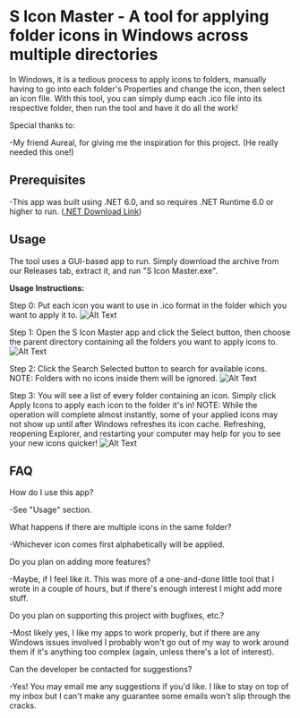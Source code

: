 # S Icon Master - A tool for applying folder icons in Windows across multiple directories
In Windows, it is a tedious process to apply icons to folders, manually having to go into each folder's Properties and change the icon, then select an icon file. With this tool, you can simply dump each .ico file into its respective folder, then run the tool and have it do all the work!


Special thanks to:
<p>-My friend Aureal, for giving me the inspiration for this project. (He really needed this one!)

## Prerequisites
-This app was built using .NET 6.0, and so requires .NET Runtime 6.0 or higher to run. ([.NET Download Link](https://dotnet.microsoft.com/en-us/download))

## Usage
The tool uses a GUI-based app to run. Simply download the archive from our Releases tab, extract it, and run "S Icon Master.exe".

<b>Usage Instructions:</b>

Step 0: Put each icon you want to use in .ico format in the folder which you want to apply it to.
![Alt Text](https://i.imgur.com/ls58rg0.gif)

Step 1: Open the S Icon Master app and click the Select button, then choose the parent directory containing all the folders you want to apply icons to.
![Alt Text](https://i.imgur.com/nBA1Nnl.gif)

Step 2: Click the Search Selected button to search for available icons. NOTE: Folders with no icons inside them will be ignored.
![Alt Text](https://i.imgur.com/zHoXCyy.gif)

Step 3: You will see a list of every folder containing an icon. Simply click Apply Icons to apply each icon to the folder it's in! NOTE: While the operation will complete almost instantly, some of your applied icons may not show up until after Windows refreshes its icon cache. Refreshing, reopening Explorer, and restarting your computer may help for you to see your new icons quicker!
![Alt Text](https://i.imgur.com/FXAdBEb.gif)

## FAQ
How do I use this app?

-See "Usage" section.


What happens if there are multiple icons in the same folder?

-Whichever icon comes first alphabetically will be applied.


Do you plan on adding more features?

-Maybe, if I feel like it. This was more of a one-and-done little tool that I wrote in a couple of hours, but if there's enough interest I might add more stuff.


Do you plan on supporting this project with bugfixes, etc.?

-Most likely yes, I like my apps to work properly, but if there are any Windows issues involved I probably won't go out of my way to work around them if it's anything too complex (again, unless there's a lot of interest).


Can the developer be contacted for suggestions?

-Yes! You may email me any suggestions if you'd like. I like to stay on top of my inbox but I can't make any guarantee some emails won't slip through the cracks.
